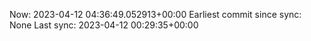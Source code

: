 Now: 2023-04-12 04:36:49.052913+00:00 Earliest commit since sync: None Last sync: 2023-04-12 00:29:35+00:00
